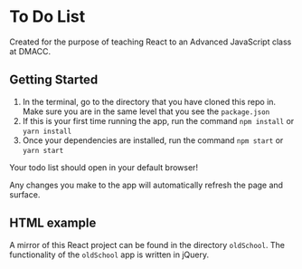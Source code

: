 # To Do List
Created for the purpose of teaching React to an Advanced JavaScript class at DMACC.

## Getting Started

1. In the terminal, go to the directory that you have cloned this repo in. Make sure you are in the same level that you see the `package.json`
2. If this is your first time running the app, run the command `npm install` or `yarn install`
3. Once your dependencies are installed, run the command `npm start` or `yarn start`

Your todo list should open in your default browser!

Any changes you make to the app will automatically refresh the page and surface.

## HTML example
A mirror of this React project can be found in the directory `oldSchool`.  The functionality of the `oldSchool` app is written in jQuery.

